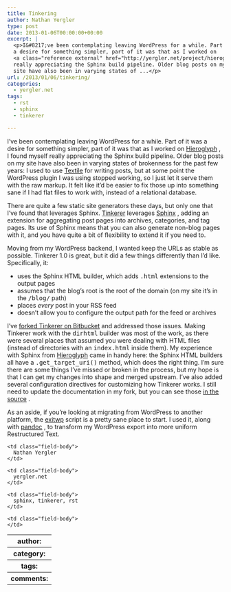 ```yaml
---
title: Tinkering
author: Nathan Yergler
type: post
date: 2013-01-06T00:00:00+00:00
excerpt: |
  <p>I&#8217;ve been contemplating leaving WordPress for a while. Part of it was
  a desire for something simpler, part of it was that as I worked on
  <a class="reference external" href="http://yergler.net/project/hieroglyph/">Hieroglyph</a>, I found myself
  really appreciating the Sphinx build pipeline. Older blog posts on my
  site have also been in varying states of ...</p>
url: /2013/01/06/tinkering/
categories:
  - yergler.net
tags:
  - rst
  - sphinx
  - tinkerer

---
```

I&#8217;ve been contemplating leaving WordPress for a while. Part of it was a desire for something simpler, part of it was that as I worked on [Hieroglyph][1] , I found myself really appreciating the Sphinx build pipeline. Older blog posts on my site have also been in varying states of brokenness for the past few years: I used to use [Textile][2]  for writing posts, but at some point the WordPress plugin I was using stopped working, so I just let it serve them with the raw markup. It felt like it&#8217;d be easier to fix those up into something sane if I had flat files to work with, instead of a relational database.

There are quite a few static site generators these days, but only one that I&#8217;ve found that leverages Sphinx. [Tinkerer][3]  leverages [Sphinx][4] , adding an extension for aggregating post pages into archives, categories, and tag pages. Its use of Sphinx means that you can also generate non-blog pages with it, and you have quite a bit of flexibility to extend it if you need to.

Moving from my WordPress backend, I wanted keep the URLs as stable as possible. Tinkerer 1.0 is great, but it did a few things differently than I&#8217;d like. Specifically, it:

<ul class="simple">
  <li>
    uses the Sphinx <span class="caps">HTML</span> builder, which adds <tt class="docutils literal">.html</tt> extensions to the output pages
  </li>
  <li>
    assumes that the blog&#8217;s root is the root of the domain (on my site it&#8217;s in the <tt class="docutils literal">/blog/</tt> path)
  </li>
  <li>
    places <em>every</em> post in your <span class="caps">RSS</span> feed
  </li>
  <li>
    doesn&#8217;t allow you to configure the output path for the feed or archives
  </li>
</ul>

I&#8217;ve [forked Tinkerer on Bitbucket][5]  and addressed those issues. Making Tinkerer work with the <tt class="docutils literal">dirhtml</tt> builder was most of the work, as there were several places that assumed you were dealing with <span class="caps">HTML</span> files (instead of directories with an <tt class="docutils literal">index.html</tt> inside them). My experience with Sphinx from [Hieroglyph][1]  came in handy here: the Sphinx <span class="caps">HTML</span> builders all have a <tt class="docutils literal">.get_target_uri()</tt> method, which does the right thing. I&#8217;m sure there are some things I&#8217;ve missed or broken in the process, but my hope is that I can get my changes into shape and merged upstream. I&#8217;ve also added several configuration directives for customizing how Tinkerer works. I still need to update the documentation in my fork, but you can see those [in the source][6] .

As an aside, if you&#8217;re looking at migrating from WordPress to another platform, the [exitwp][7]  script is a pretty sane place to start. I used it, along with [pandoc][8] , to transform my WordPress export into more uniform Restructured Text.

<table class="docutils field-list" frame="void" rules="none">
  <col class="field-name" /> <col class="field-body" /> <tr class="field">
    <th class="field-name">
      author:
    </th>

    <td class="field-body">
      Nathan Yergler
    </td>
  </tr>

  <tr class="field">
    <th class="field-name">
      category:
    </th>

    <td class="field-body">
      yergler.net
    </td>
  </tr>

  <tr class="field">
    <th class="field-name">
      tags:
    </th>

    <td class="field-body">
      sphinx, tinkerer, rst
    </td>
  </tr>

  <tr class="field">
    <th class="field-name">
      comments:
    </th>

    <td class="field-body">
    </td>
  </tr>
</table>

 [1]: http://yergler.net/project/hieroglyph/
 [2]: http://en.wikipedia.org/wiki/Textile_%28markup_language%29
 [3]: http://tinkerer.me
 [4]: http://sphinx-doc.org
 [5]: https://bitbucket.org/nyergler/tinkerer
 [6]: https://bitbucket.org/nyergler/tinkerer/src/d5719da384695793d8b47a075690bb796d59b3ce/tinkerer/ext/blog.py?at=default#cl-113
 [7]: https://github.com/thomasf/exitwp
 [8]: http://www.johnmacfarlane.net/pandoc/